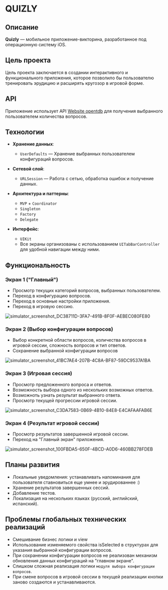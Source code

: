 # QUIZLY

## Описание

**Quizly** — мобильное приложение-викторина, разработанное под операционную систему iOS.

## Цель проекта
Цель проекта заключается в создании интерактивного и функционального приложения, которое позволило бы пользователю тренировать эрудицию и расширять кругозор в игровой форме.

## API

Приложение использует API [Website opentdb](https://opentdb.com/) для получения выбранного пользователем количества вопросов.

## Технологии

- **Хранение данных**:
  - `UserDefaults` — Хранение выбранных пользователем конфигураций вопросов.

- **Сетевой слой**:
  - `URLSession` — Работа с сетью, обработка ошибок и получение данных.

- **Архитектура и паттерны**:
  - `MVP` + `Coordinator`
  - `Singleton`
  - `Factory`
  - `Delegate`
    
- **Интерфейс**:
  - `UIKit`
  - Все экраны организованы с использованием `UITabBarController` для удобной навигации между ними.

## Функциональность

### Экран 1 ("Главный")

- Просмотр текущих категорий вопросов, выбранных пользователем. 
- Переход в конфигурацию вопросов. 
- Переход в основные настройки приложения. 
- Переход в игровую сессию.
  
![simulator_screenshot_DC38711D-3FA7-491B-8F0F-AEBEC080FE80](https://github.com/user-attachments/assets/ff7885d7-c71d-4c4f-bb69-5e1a717be279)

### Экран 2 (Выбор конфигурации вопросов)

- Выбор конкретной области вопросов, количества вопросов в игровой сессии, сложность вопросов и тип ответов. 
- Сохранение выбранной конфигурации вопросов

![simulator_screenshot_41BC7AE4-207B-4C8A-BF87-59DC9537A1BA](https://github.com/user-attachments/assets/8103c3e1-7442-442a-984b-17310ac96503)


### Экран 3 (Игровая сессия)

- Просмотр предложенного вопроса и ответов.
- Возможность выбора одного из нескольких возможных ответов.
- Возможноть узнать результат выбранного ответа. 
- Просмотр текущей прогрессии игровой сессии. 

![simulator_screenshot_C3DA7583-0B69-4B10-84E8-E4CAFAAFAB6E](https://github.com/user-attachments/assets/1120a532-ff32-4c52-8a31-75008bb9f617)

### Экран 4 (Результат игровой сессии)

- Просмотр результатов завершенной игровой сессии.
- Переход на "Главный экран" приложения.

![simulator_screenshot_100FBDA5-650F-4BCD-A0D6-460BB278FDEB](https://github.com/user-attachments/assets/5c59c4f5-a383-421c-acbf-b06454e913d7)


## Планы развития

- Локальные уведомления: устанавливать напоминания для пользователя ставновиться еще умнее и эрудированнее :) 
- Хранение результатов завершенных сессий.
- Добавление тестов.
- Локализация на нескольких языках (русский, английский, испанский).

## Проблемы глобальных технических реализаций
- Смешивание бизнес логики и view
- Использование изменяемого свойства isSelected в структурах для указания выбранной конфигурации вопросов. 
- При сохранении конфигурации вопросов не реализован механизм обновления данных конфигураций на "главном экране".
- Слишком сложная реализация логики `модуля выбора конфигурации вопросов`. 
- При смене вопросов в игровой сессии в текущей реализации кнопки заново создаются и устанавливаются. 

